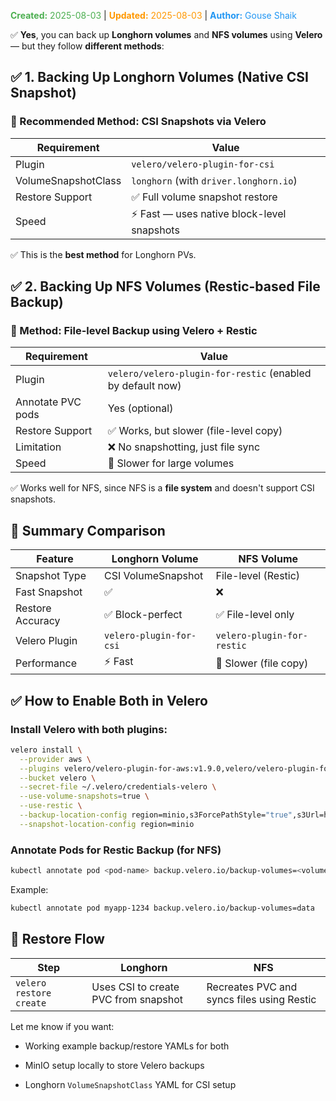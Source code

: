 <span style="color:#4caf50;"><b>Created:</b> 2025-08-03</span> | <span style="color:#ff9800;"><b>Updated:</b> 2025-08-03</span> | <span style="color:#2196f3;"><b>Author:</b> Gouse Shaik</span>

✅ **Yes**, you can back up **Longhorn volumes** and **NFS volumes** using **Velero** — but they follow **different methods**:

## ✅ 1. Backing Up **Longhorn Volumes** (Native CSI Snapshot)

### 🔧 Recommended Method: CSI Snapshots via Velero

|Requirement|Value|
|---|---|
|Plugin|`velero/velero-plugin-for-csi`|
|VolumeSnapshotClass|`longhorn` (with `driver.longhorn.io`)|
|Restore Support|✅ Full volume snapshot restore|
|Speed|⚡ Fast — uses native block-level snapshots|
✅ This is the **best method** for Longhorn PVs.

## ✅ 2. Backing Up **NFS Volumes** (Restic-based File Backup)

### 🔧 Method: File-level Backup using Velero + Restic

|Requirement|Value|
|---|---|
|Plugin|`velero/velero-plugin-for-restic` (enabled by default now)|
|Annotate PVC pods|Yes (optional)|
|Restore Support|✅ Works, but slower (file-level copy)|
|Limitation|❌ No snapshotting, just file sync|
|Speed|🐢 Slower for large volumes|

✅ Works well for NFS, since NFS is a **file system** and doesn't support CSI snapshots.

## 🧠 Summary Comparison

|Feature|Longhorn Volume|NFS Volume|
|---|---|---|
|Snapshot Type|CSI VolumeSnapshot|File-level (Restic)|
|Fast Snapshot|✅|❌|
|Restore Accuracy|✅ Block-perfect|✅ File-level only|
|Velero Plugin|`velero-plugin-for-csi`|`velero-plugin-for-restic`|
|Performance|⚡ Fast|🐢 Slower (file copy)|

## ✅ How to Enable Both in Velero

### Install Velero with both plugins:

```bash
velero install \
  --provider aws \
  --plugins velero/velero-plugin-for-aws:v1.9.0,velero/velero-plugin-for-csi:v0.7.0 \
  --bucket velero \
  --secret-file ~/.velero/credentials-velero \
  --use-volume-snapshots=true \
  --use-restic \
  --backup-location-config region=minio,s3ForcePathStyle="true",s3Url=http://minio.velero.svc:9000 \
  --snapshot-location-config region=minio
```

### Annotate Pods for Restic Backup (for NFS)
```bash
kubectl annotate pod <pod-name> backup.velero.io/backup-volumes=<volume-mount-name>
```
Example:
```bash
kubectl annotate pod myapp-1234 backup.velero.io/backup-volumes=data
```

## 🔁 Restore Flow

|Step|Longhorn|NFS|
|---|---|---|
|`velero restore create`|Uses CSI to create PVC from snapshot|Recreates PVC and syncs files using Restic|

Let me know if you want:

- Working example backup/restore YAMLs for both
    
- MinIO setup locally to store Velero backups
    
- Longhorn `VolumeSnapshotClass` YAML for CSI setup